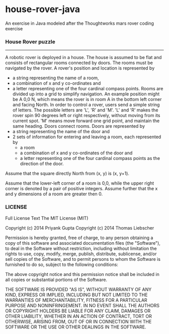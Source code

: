 # house-rover-java
An exercise in Java modeled after the Thoughtworks mars rover coding exercise

### House Rover puzzle
--------------------

A robotic rover is deployed in a house. The house is assumed to be flat and
consists of rectangular rooms connected by doors.
The rooms must be navigated by the rover.
A rover's position and location is represented by
* a string representing the name of a room,
* a combination of x and y co-ordinates and
* a letter representing one of the four cardinal compass points.
Rooms are divided up into a grid to simplify navigation.
An example position might be A 0,0 N, which means the rover is in room A in
the bottom left corner and facing North.
In order to control a rover, users send a simple string of letters.
The possible letters are 'L', 'R' and 'M'.
'L' and 'R' makes the rover spin 90 degrees left or right respectively, without moving from its current spot.
'M' means move forward one grid point, and maintain the same heading.
Doors connect rooms. Doors are represented by
* a string representing the name of the door and
* 2 sets of information for entering and leaving a room, each represented by
    * a room
    * a combination of x and y co-ordinates of the door and
    * a letter representing one of the four cardinal compass points as the direction of the door.

Assume that the square directly North from (x, y) is (x, y+1).

Assume that the lower-left corner of a room is 0,0, while the upper right corner is denoted by a pair of positive integers.
Assume further that the x and y dimensions of a room are greater then 0.

### LICENSE

Full License Text
The MIT License (MIT)

Copyright (c) 2014 Priyank Gupta
Copyright (c) 2014 Thomas Liebscher

Permission is hereby granted, free of charge, to any person obtaining a
copy of this software and associated documentation files (the
"Software"), to deal in the Software without restriction, including
without limitation the rights to use, copy, modify, merge, publish,
distribute, sublicense, and/or sell copies of the Software, and to
permit persons to whom the Software is furnished to do so, subject to
the following conditions:

The above copyright notice and this permission notice shall be included
in all copies or substantial portions of the Software.

THE SOFTWARE IS PROVIDED "AS IS", WITHOUT WARRANTY OF ANY KIND, EXPRESS
OR IMPLIED, INCLUDING BUT NOT LIMITED TO THE WARRANTIES OF
MERCHANTABILITY, FITNESS FOR A PARTICULAR PURPOSE AND NONINFRINGEMENT.
IN NO EVENT SHALL THE AUTHORS OR COPYRIGHT HOLDERS BE LIABLE FOR ANY
CLAIM, DAMAGES OR OTHER LIABILITY, WHETHER IN AN ACTION OF CONTRACT,
TORT OR OTHERWISE, ARISING FROM, OUT OF OR IN CONNECTION WITH THE
SOFTWARE OR THE USE OR OTHER DEALINGS IN THE SOFTWARE.